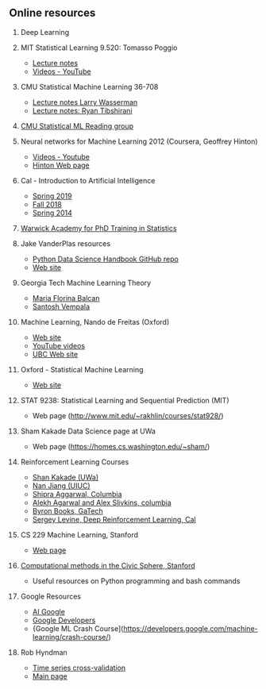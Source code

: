 ## Online resources 

1. Deep Learning

2.   MIT Statistical Learning 9.520: Tomasso Poggio  
     + [Lecture notes](http://www.mit.edu/~9.520/fall18/)  
     + [Videos - YouTube](https://www.youtube.com/watch?list=PLyGKBDfnk-iCXhuP9W-BQ9q2RkEIA5I5f&v=Q5itLKscYTA)

3.   CMU Statistical Machine Learning 36-708
     + [Lecture notes Larry Wasserman](http://www.stat.cmu.edu/~larry/=sml/)  
     + [Lecture notes: Ryan Tibshirani](http://www.stat.cmu.edu/~ryantibs/statml/)

4.   [CMU Statistical ML Reading group](http://statml.cs.cmu.edu/)

5.   Neural networks for Machine Learning 2012 (Coursera, Geoffrey Hinton)  
     + [Videos - Youtube](https://www.youtube.com/playlist?list=PLoRl3Ht4JOcdU872GhiYWf6jwrk_SNhz9)
     + [Hinton Web page](http://www.cs.toronto.edu/~hinton/)

6.   Cal - Introduction to Artificial Intelligence  
     + [Spring 2019](https://inst.eecs.berkeley.edu/~cs188/sp19/)
     + [Fall 2018](https://inst.eecs.berkeley.edu/~cs188/fa18/)
     + [Spring 2014](http://ai.berkeley.edu/lecture_videos.html)
     
7.   [Warwick Academy for PhD Training in Statistics](https://warwick.ac.uk/fac/sci/statistics/apts/)

8.   Jake VanderPlas resources  
     + [Python Data Science Handbook GitHub repo](https://github.com/jakevdp)  
     + [Web site](http://vanderplas.com/)

9.   Georgia Tech Machine Learning Theory  
     + [Maria Florina Balcan](http://www.cs.cmu.edu/~ninamf/ML13/index.html)  
     + [Santosh Vempala](https://cs7545.wordpress.com/)
     
10.  Machine Learning, Nando de Freitas (Oxford)  
     + [Web site](https://www.cs.ox.ac.uk/people/nando.defreitas/machinelearning/)
     + [YouTube videos](https://www.youtube.com/user/ProfNandoDF)
     + [UBC Web site](https://www.cs.ubc.ca/~nando/)
     
11.  Oxford - Statistical Machine Learning  
     + [Web site](http://www.stats.ox.ac.uk/~palamara/teaching/SML18/SML18.html)
     
12.  STAT 9238: Statistical Learning and Sequential Prediction (MIT) 
     + Web page (http://www.mit.edu/~rakhlin/courses/stat928/)

13.  Sham Kakade Data Science page at UWa  
     + Web page (https://homes.cs.washington.edu/~sham/)
     
14. Reinforcement Learning Courses  
      + [Shan Kakade (UWa)](https://courses.cs.washington.edu/courses/cse599m/19sp/)
      + [Nan Jiang (UIUC)](https://nanjiang.cs.illinois.edu/cs598/)
      + [Shipra Aggarwal, Columbia](https://ieor8100.github.io/rl/)  
      + [Alekh Agarwal and Alex Slivkins, columbia](http://alekhagarwal.net/bandits_and_rl/)
      + [Byron Books, GaTech](https://www.cc.gatech.edu/~bboots3/ACRL-Spring2019/)
      + [Sergey Levine, Deep Reinforcement Learning, Cal](http://rail.eecs.berkeley.edu/deeprlcourse/)
 
15. CS 229 Machine Learning, Stanford  
     + [Web page](http://cs229.stanford.edu/)

16.  [Computational methods in the Civic Sphere, Stanford](http://www.compciv.org/)  
     + Useful resources on Python programming and bash commands

17.  Google Resources  
     + [AI Google](http://ai.google)
     + [Google Developers](https://developers.google.com)
     + {Google ML Crash Course](https://developers.google.com/machine-learning/crash-course/)

18.  Rob Hyndman  
     + [Time series cross-validation](https://robjhyndman.com/hyndsight/tscv/)
     + [Main page](https://robjhyndman.com/)
     
     
      
      
      

     
 


 
     
